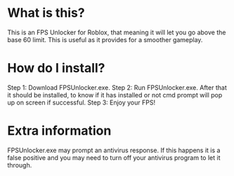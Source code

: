 # What is this?
This is an FPS Unlocker for Roblox, that meaning it will let you go above the base 60 limit. This is useful as it provides for a smoother gameplay.

# How do I install?
Step 1: Download FPSUnlocker.exe.
Step 2: Run FPSUnlocker.exe.
After that it should be installed, to know if it has installed or not cmd prompt will pop up on screen if successful.
Step 3: Enjoy your FPS!

# Extra information
FPSUnlocker.exe may prompt an antivirus response. If this happens it is a false positive and you may need to turn off your antivirus program to let it through.
